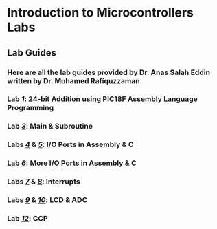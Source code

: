 # Introduction to Microcontrollers Labs

## Lab Guides
### Here are all the lab guides provided by Dr. Anas Salah Eddin written by Dr. Mohamed Rafiquzzaman
### Lab [*1*](https://github.com/fctanglao/IntroductionToMicrocontrollersLabs/blob/main/Lab%20Guides/Lab%201%20Guide.pdf): 24-bit Addition using PIC18F Assembly Language Programming
### Lab [*3*](https://github.com/fctanglao/IntroductionToMicrocontrollersLabs/blob/main/Lab%20Guides/Lab%203%20Guide.pdf): Main & Subroutine
### Labs [*4*](https://github.com/fctanglao/IntroductionToMicrocontrollersLabs/blob/main/Lab%20Guides/Lab%204%20Guide.pdf) & [*5*](https://github.com/fctanglao/IntroductionToMicrocontrollersLabs/blob/main/Lab%20Guides/Lab%205%20Guide.pdf): I/O Ports in Assembly & C
### Lab [*6*](https://github.com/fctanglao/IntroductionToMicrocontrollersLabs/blob/main/Lab%20Guides/Lab%206%20Guide.pdf): More I/O Ports in Assembly & C
### Labs [*7*](https://github.com/fctanglao/IntroductionToMicrocontrollersLabs/blob/main/Lab%20Guides/Lab%207%20Guide.pdf) & [*8*](https://github.com/fctanglao/IntroductionToMicrocontrollersLabs/blob/main/Lab%20Guides/Lab%208%20Guide.pdf): Interrupts
### Labs [*9*](https://github.com/fctanglao/IntroductionToMicrocontrollersLabs/blob/main/Lab%20Guides/Lab%209%20Guide.pdf) & [*10*](https://www.youtube.com/watch?v=1cIbyBzErN8): LCD & ADC
### Lab [*12*](https://www.youtube.com/watch?v=htTvNX9Kj-I): CCP

